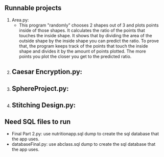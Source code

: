 ## Runnable projects

1. Area.py:
   - This program "randomly" chooses 2 shapes out of 3 and plots points inside of those shapes. It calculates the ratio of the points that touches the inside shape. It shows that by dividing the area of the outside shape by the inside shape you can predict the ratio. To prove that, the program keeps track of the points that touch the inside shape and divides it by the amount of points plotted. The more points you plot the closer you get to the predicted ratio.
2. Caesar Encryption.py:
   - 
3. SphereProject.py:
   - 
4. Stitching Design.py:
   - 

## Need SQL files to run

- Final Part 2.py:
  use nutritionapp.sql dump to create the sql database that the app uses.
- databaseFinal.py: use abclass.sql dump to create the sql database that the app uses.
